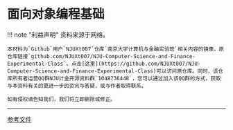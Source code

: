 # 面向对象编程基础

!!! note "利益声明"
    资料来源于网络。

    本材料为`Github`用户`NJUXt007`仓库`南京大学计算机与金融实验班`相关内容的镜像，原仓库链接`github.com/NJUXt007/NJU-Computer-Science-and-Finance-Experimental-Class`。点击[这里](https://github.com/NJUXt007/NJU-Computer-Science-and-Finance-Experimental-Class)可以访问原仓库。同时，该仓库所有者运营QQ群NJU计金开源资料群`1048736448`，您可以通过加入该QQ群的方式，获取与本资料有关的更进一步的资讯与答疑，或与作者取得联系。

    如有侵权请告知我们，我们将立即删除或修正。

---

[参考文件](./面向对象编程基础.zip)